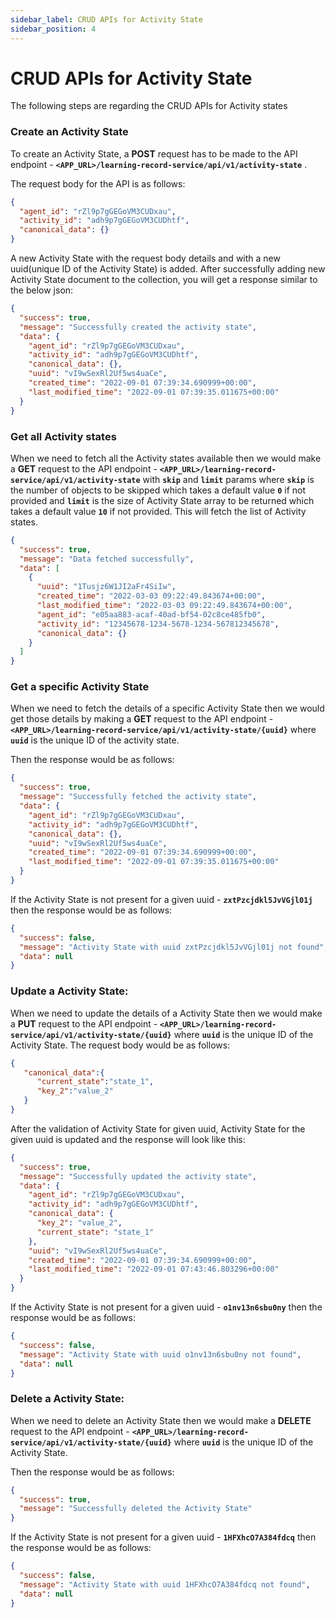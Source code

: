 ```yaml
---
sidebar_label: CRUD APIs for Activity State
sidebar_position: 4
---
```


# CRUD APIs for Activity State

The following steps are regarding the CRUD APIs for Activity states


### Create an Activity State

To create an Activity State, a **POST** request has to be made to the API endpoint - **`<APP_URL>/learning-record-service/api/v1/activity-state`** .

The request body for the API is as follows:

```json
{
  "agent_id": "rZl9p7gGEGoVM3CUDxau",
  "activity_id": "adh9p7gGEGoVM3CUDhtf",
  "canonical_data": {}
}
```

A new Activity State with the request body details and with a new uuid(unique ID of the Activity State) is added. After successfully adding new Activity State document to the collection, you will get a response similar to the below json:

```json
{
  "success": true,
  "message": "Successfully created the activity state",
  "data": {
    "agent_id": "rZl9p7gGEGoVM3CUDxau",
    "activity_id": "adh9p7gGEGoVM3CUDhtf",
    "canonical_data": {},
    "uuid": "vI9wSexRl2Uf5ws4uaCe",
    "created_time": "2022-09-01 07:39:34.690999+00:00",
    "last_modified_time": "2022-09-01 07:39:35.011675+00:00"
  }
}

```

### Get all Activity states

When we need to fetch all the Activity states available then we would make a **GET** request to the API endpoint - **`<APP_URL>/learning-record-service/api/v1/activity-state`** with **`skip`** and **`limit`** params where **`skip`** is the number of objects to be skipped which takes a default value **`0`** if not provided and **`limit`** is the size of Activity State array to be returned which takes a default value **`10`** if not provided. This will fetch the list of Activity states.

```json
{
  "success": true,
  "message": "Data fetched successfully",
  "data": [
    {
      "uuid": "1Tusjz6W1JI2aFr4SiIw",
      "created_time": "2022-03-03 09:22:49.843674+00:00",
      "last_modified_time": "2022-03-03 09:22:49.843674+00:00",
      "agent_id": "e05aa883-acaf-40ad-bf54-02c8ce485fb0",
      "activity_id": "12345678-1234-5678-1234-567812345678",
      "canonical_data": {}
    }
  ]
}
```

### Get a specific Activity State

When we need to fetch the details of a specific Activity State then we would get those details by making a **GET** request to the API endpoint - **`<APP_URL>/learning-record-service/api/v1/activity-state/{uuid}`** where **`uuid`** is the unique ID of the activity state.

Then the response would be as follows:

```json
{
  "success": true,
  "message": "Successfully fetched the activity state",
  "data": {
    "agent_id": "rZl9p7gGEGoVM3CUDxau",
    "activity_id": "adh9p7gGEGoVM3CUDhtf",
    "canonical_data": {},
    "uuid": "vI9wSexRl2Uf5ws4uaCe",
    "created_time": "2022-09-01 07:39:34.690999+00:00",
    "last_modified_time": "2022-09-01 07:39:35.011675+00:00"
  }
}
```

If the Activity State is not present for a given uuid - **`zxtPzcjdkl5JvVGjl01j`** then the response would be as follows:

```json
{
  "success": false,
  "message": "Activity State with uuid zxtPzcjdkl5JvVGjl01j not found",
  "data": null
}
```

### Update a Activity State:

When we need to update the details of a Activity State then we would make a **PUT** request to the API endpoint - **`<APP_URL>/learning-record-service/api/v1/activity-state/{uuid}`** where **`uuid`** is the unique ID of the Activity State.
The request body would be as follows:

```json
{
   "canonical_data":{
      "current_state":"state_1",
      "key_2":"value_2"
   }
}
```

After the validation of Activity State for given uuid, Activity State for the given uuid is updated and the response will look like this:

```json
{
  "success": true,
  "message": "Successfully updated the activity state",
  "data": {
    "agent_id": "rZl9p7gGEGoVM3CUDxau",
    "activity_id": "adh9p7gGEGoVM3CUDhtf",
    "canonical_data": {
      "key_2": "value_2",
      "current_state": "state_1"
    },
    "uuid": "vI9wSexRl2Uf5ws4uaCe",
    "created_time": "2022-09-01 07:39:34.690999+00:00",
    "last_modified_time": "2022-09-01 07:43:46.803296+00:00"
  }
}
```
If the Activity State is not present for a given uuid - **`o1nv13n6sbu0ny`** then the response would be as follows:

```json
{
  "success": false,
  "message": "Activity State with uuid o1nv13n6sbu0ny not found",
  "data": null
}
```

### Delete a Activity State:

When we need to delete an Activity State then we would make a **DELETE** request to the API endpoint - **`<APP_URL>/learning-record-service/api/v1/activity-state/{uuid}`** where **`uuid`** is the unique ID of the Activity State.

Then the response would be as follows:

```json
{
  "success": true,
  "message": "Successfully deleted the Activity State"
}
```

If the Activity State is not present for a given uuid - **`1HFXhcO7A384fdcq`** then the response would be as follows:

```json
{
  "success": false,
  "message": "Activity State with uuid 1HFXhcO7A384fdcq not found",
  "data": null
}
```